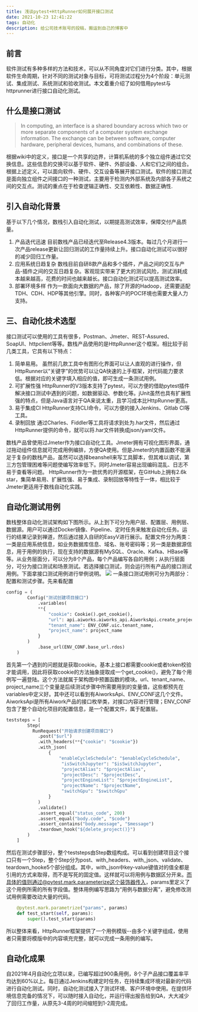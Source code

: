 ```yaml
---
title: 浅谈pytest+HttpRunner如何展开接口测试
date: 2021-10-23 12:41:22
tags: 自动化
description: 给公司技术账号的投稿，搬运到自己的博客中
---
```

前言
---
软件测试有多种多样的方法和技术，可以从不同角度对它们进行分类。其中，根据软件生命周期，针对不同的测试对象与目标，可将测试过程分为4个阶段：单元测试、集成测试、系统测试和验收测试。本文着重介绍了如何借用pytest与httprunner进行接口自动化测试。

什么是接口测试
---
> In computing, an interface is a shared boundary across which two or more separate components of a computer system exchange information. The exchange can be between software, computer hardware, peripheral devices, humans, and combinations of these.

根据wiki中的定义，接口是一个共享的边界，计算机系统的多个独立组件通过它交换信息。这些信息的交换可以基于软件、硬件、外部设备、人和它们之间的组合。根据上述定义，可以面向软件、硬件、交互设备等展开接口测试。软件的接口测试是面向独立组件之间接口的一种测试，主要用于检测内外部系统及内部各子系统之间的交互点。测试的重点在于检查逻辑正确性、交互依赖性、数据正确性.

引入自动化背景
---
基于以下几个情况，数栈引入自动化测试，以期提高测试效率，保障交付产品质量。
1. 产品迭代迅速
   目前数栈产品已经迭代至Release4.3版本。每过几个月进行一次产品release更新让回归测试的工作量持续上升。接口自动化测试可以很好的减少回归工作量。
2. 应用系统日趋复杂
   数栈目前自研8款产品和多个插件，产品之间的交互与产品-插件之间的交互日趋复杂。客观现实带来了更大的测试风险，测试消耗成本越来越高，花费的时间也越来越长。接口自动化测试可以提高测试效率。
3. 部署环境多样
   作为一款面向大数据的产品，除了开源的Hadoop，还需要适配TDH、CDH、HDP等其他引擎。同时，各种客户的POC环境也需要大量人力支持。

三、自动化技术选型
---
接口测试可以使用的工具有很多，Postman、Jmeter、REST-Assured、SoapUI、httpclient等等。数栈产品使用的是HttpRunner这个框架。相比较于前几类工具，它具有以下特点：
1. 简单易用。
   虽然前几款工具中有图形化界面可以让人直观的进行操作，但HttpRunner以“关键字”的优势可以让QA快速的上手框架，对代码能力要求低。根据对应的关键字填入相应的值，即可生成一条测试用例。
2. 可扩展性强
   HttpRunner的V3版本支持了pytest，可以方便的借助pytest插件解决接口测试中遇到的问题，如数据驱动、参数化等。jUnit虽然也具有扩展性强的特点，但是Java语言对于QA来说太重，且学习成本比HttpRunner更高。
3. 易于集成CI
   HttpRunner支持CLI命令，可以方便的接入Jenkins、Gitlab CI等工具。
4. 录制回放
   通过Charles、Fiddler等工具将请求到处为.har文件，然后通过HttpRunner提供的命令，就可以将.har文件转换成json/yaml文件。

数栈产品曾使用过Jmeter作为接口自动化工具。Jmeter拥有可视化图形界面，通过拖动组件信息就可完成用例编排，方便QA使用。但是Jmeter的内置函数不能满足于复杂的数栈产品，虽然可以选择beanshell来写工具脚本，但其难以调试，第三方包管理困难等问题使编写效率低下。同时Jmeter容易出现编码混乱、日志不易于查看等问题。
HttpRunner作为一款优秀的开源框架，在GitHub上拥有2.6k star，集简单易用、扩展性强、易于集成、录制回放等特性于一体，相比较于Jmeter更适用于数栈自动化实践。

自动化测试用例
---
数栈整体自动化测试架构如下图所示。从上到下可分为用户层、配置层、用例层、数据源。用户可以通过Docker镜像、Pipeline、定时任务来触发自动化任务。运行的结果记录到禅道，然后通过接入自研的EasyV进行展示。配置文件分为两类：一类是应用系统信息，如业务数据库信息、域名、账号密码等；另一类是数据源信息，用于用例的执行，现在支持的数据源有MySQL、Oracle、Kafka、HBase等等。从业务层面分，可以分为8个产品，每个产品编写各自的用例；从执行层面分，可分为接口测试和场景测试。若选择接口测试，则会运行所有产品的接口测试用例。下面拿接口测试用例进行举例说明。
<img src="https://s2.loli.net/2021/12/29/KnYaxfbNwST4QM7.png" >
一条接口测试用例可分为两部分：配置和测试步骤。先来看配置
```python
config = (
        Config("测试创建项目接口")
            .variables(
            **{
                "cookie": Cookie().get_cookie(),
                "url": api.aiworks.aiworks_api.AiworksApi.create_project.value,
                "tenant_name": ENV_CONF.uic.tenant_name,
                "project_name": project_name
            }
        )
            .base_url(ENV_CONF.base_url.rdos)
    )
```
首先第一个遇到的问题就是获取cookie。基本上接口都需要cookie或者token校验才能调用，因此将获取cookie的方法抽象提取成一个get_cookie()，避免了每个用例写一遍登陆。这个方法就属于架构图中预置函数的模块。url、tenant_name、project_name三个变量是后续测试步骤中所需要用到的变量值，这些都预先在variables中定义好。其中还可以看到有AiworksApi、ENV_CONF这几个文件。AiworksApi是所有Aiwork产品的接口枚举类，对接口内容进行管理；ENV_CONF包含了整个自动化项目的配置信息，是一个配置文件，属于配置层。
```python
teststeps = [
        Step(
          RunRequest("开始请求创建项目接口")
            .post("$url")
            .with_headers(**{"cookie": "$cookie"})
        	.with_json(
            	{
                    "enableCycleSchedule": "$enableCycleSchedule",
                     "isSwitchJupyter": "$isSwitchJupyter",
                     "projectAlias": "$projectAlias",
                     "projectDesc": "$projectDesc",
                     "projectEngineList": "$projectEngineList",
                     "projectName": "$projectName",
                     "switchGpu": "$switchGpu"
                }
        	)
            .validate()
            .assert_equal("status_code", 200)
            .assert_equal("body.code", "$code")
            .assert_contains("body.message", "$message")
            .teardown_hook("${delete_project()}")
        )
    ]
```
然后在测试步骤部分，整个teststeps由Step数组构成。可以看到创建项目这个接口只有一个Step，整个Step分为post、with_headers、with_json、validate、teardown_hooke5个部分组成。其中，with_json中key-value键值对的值全都是引用的方式来取得，而不是写死的固定值。这样就可以将用例与数据区分开来。而具体的值则通过@pytest.mark.parameterize这个装饰器传入，params里定义了这个用例所需的所有字段值。整体用例编写思路为“用例与数据分离”，避免修改测试用例需要改动大量的代码。
```python
    @pytest.mark.parametrize("params", params)
    def test_start(self, params):
        super().test_start(params)
```
所以整体来看，HttpRunner框架提供了一个用例模版--由多个关键字组成，使用者只需要将模版中的内容填充完整，就可以完成一条用例的编写。

自动化成果
---
自2021年4月自动化立项以来，已编写超过900条用例，8个子产品接口覆盖率平均达到60%以上。每日通过Jenkins构建定时任务，在持续集成环境对最新的代码进行自动化测试。同时，自动化测试接入了测试环境、客户环境中使用。在提供环境信息完备的情况下，可以随时接入自动化，并运行得出报告给到QA，大大减少了回归工作量，从原先3-4周的时间缩短到1-2周完成。


